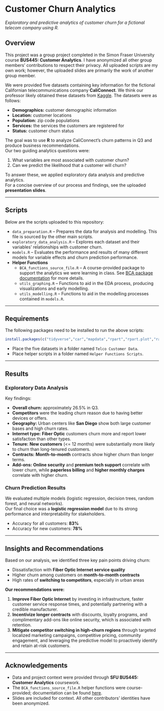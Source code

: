 # Customer Churn Analytics
*Exploratory and predictive analytics of customer churn for a fictional telecom company using R.*

## Overview

This project was a group project completed in the Simon Fraser University course **BUS445: Customer Analytics**. I have anonymized all other group members’ contributions to respect their privacy. All uploaded scripts are my own work; however, the uploaded slides are primarily the work of another group member.

We were provided five datasets containing key information for the fictional Californian telecommunications company **CaliConnect**. We think our professor likely obtained these datasets from [Kaggle](https://www.kaggle.com/). The datasets were as follows:
- **Demographics:** customer demographic information
- **Location:** customer locations
- **Population:** zip code populations  
- **Services:** the services the customers are registered for
- **Status:** customer churn status 

The goal was to use **R** to analyze CaliConnect’s churn patterns in Q3 and produce business recommendations.  
Our two guiding analytics questions were:  
1. What variables are most associated with customer churn?  
2. Can we predict the likelihood that a customer will churn?  

To answer these, we applied exploratory data analysis and predictive analytics.  
For a concise overview of our process and findings, see the uploaded **presentation slides**.

---

## Scripts

Below are the scripts uploaded to this repository:
- `data_preparation.R` – Prepares the data for analysis and modelling. This file is sourced by the other main scripts.  
- `exploratory_data_analysis.R` – Explores each dataset and their variables’ relationships with customer churn.  
- `models.R` – Evaluates the performance and results of many different models for variable effects and churn prediction performance.  
- **Helper Functions**
  - `BCA_functions_source_file.R` – A course-provided package to support the analytics we were learning in class. See [BCA package documentation](https://cran.r-project.org/web/packages/BCA/index.html) for more details.  
  - `utils_graphing.R` – Functions to aid in the EDA process, producing visualizations and early modelling.  
  - `utils_modelling.R` – Functions to aid in the modelling processes contained in `models.R`.
 
---

## Requirements

The following packages need to be installed to run the above scripts:

```r
install.packages(c("tidyverse","car","mapdata","rpart","rpart.plot","randomForest","nnet"))
```

- Place the five datasets in a folder named `Telco Customer Data`.
- Place helper scripts in a folder named `Helper Functions Scripts`.

---

## Results

### Exploratory Data Analysis
Key findings:
- **Overall churn:** approximately 26.5% in Q3.  
- **Competitors** were the leading churn reason due to having better devices or offers.  
- **Geography:** Urban centers like **San Diego** show both large customer bases and high churn rates.  
- **Internet type:** **Fiber Optic** customers churn more and report lower satisfaction than other types.  
- **Tenure:** **New customers** (<= 12 months) were substantially more likely to churn than long-tenured customers.  
- **Contracts:** **Month-to-month** contracts show higher churn than longer terms.  
- **Add-ons:** **Online security** and **premium tech support** correlate with lower churn, while **paperless billing** and **higher monthly charges** correlate with higher churn.

### Churn Prediction Results
We evaluated multiple models (logistic regression, decision trees, random forest, and neural networks).  
Our final choice was a **logistic regression model** due to its strong performance and interpretability for stakeholders.
- Accuracy for all customers: **83%**  
- Accuracy for new customers: **78%** 

---

## Insights and Recommendations

Based on our analysis, we identified three key pain points driving churn:  
- Dissatisfaction with **Fiber Optic Internet service quality** 
- Higher churn among customers on **month-to-month contracts**
- High rates of **switching to competitors**, especially in urban areas  

**Our recommendations were:**  
1. **Improve Fiber Optic Internet** by investing in infrastructure, faster customer service response times, and potentially partnering with a credible manufacturer.
2. **Incentivize longer contracts** with discounts, loyalty programs, and complimentary add-ons like online security, which is associated with retention.  
3. **Mitigate competitor switching in high-churn regions** through targeted localized marketing campaigns, competitive pricing, community engagement, and leveraging the predictive model to proactively identify and retain at-risk customers.

---

## Acknowledgements

- Data and project context were provided through **SFU BUS445: Customer Analytics** coursework.  
- The `BCA_functions_source_file.R` helper functions were course-provided; documentation can be found [here](https://cran.r-project.org/web/packages/BCA/index.html).  
- Slides are included for context. All other contributors’ identities have been anonymized.

